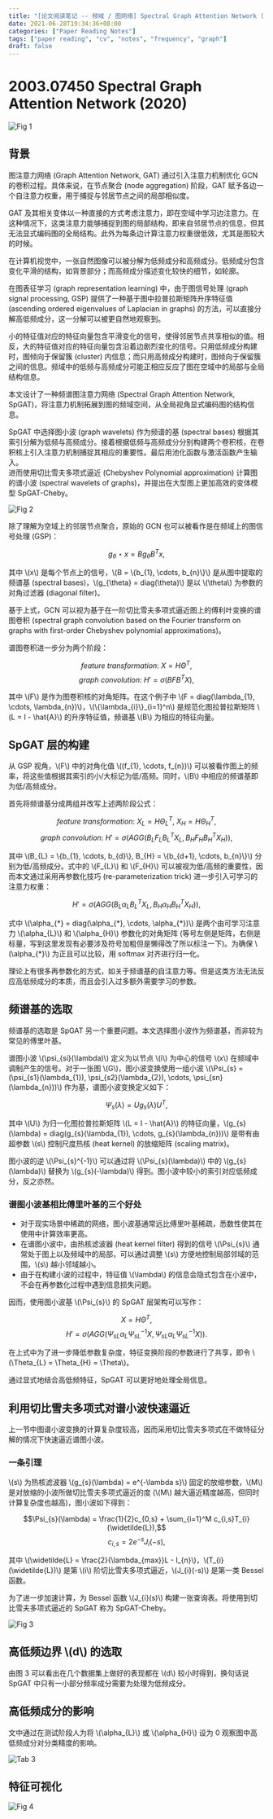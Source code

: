 ```yaml
---
title: "[论文阅读笔记 -- 频域 / 图网络] Spectral Graph Attention Network (2020)"
date: 2021-06-28T19:34:36+08:00
categories: ["Paper Reading Notes"]
tags: ["paper reading", "cv", "notes", "frequency", "graph"]
draft: false
---
```


# 2003.07450 Spectral Graph Attention Network (2020)

![Fig 1](/images/2021/PRN25/1.png)

## 背景

图注意力网络 (Graph Attention Network, GAT) 通过引入注意力机制优化 GCN 的卷积过程。具体来说，在节点聚合 (node aggregation) 阶段，GAT 赋予各边一个自注意力权重，用于捕捉与邻居节点之间的局部相似度。    

GAT 及其相关变体以一种直接的方式考虑注意力，即在空域中学习边注意力。在这种情况下，这类注意力能够捕捉到图的局部结构，即来自邻居节点的信息，但其无法显式编码图的全局结构。此外为每条边计算注意力权重很低效，尤其是图较大的时候。  

在计算机视觉中，一张自然图像可以被分解为低频成分和高频成分。低频成分包含变化平滑的结构，如背景部分；而高频成分描述变化较快的细节，如轮廓。  

在图表征学习 (graph representation learning) 中，由于图信号处理 (graph signal processing, GSP) 提供了一种基于图中拉普拉斯矩阵升序特征值 (ascending ordered eigenvalues of Laplacian in graphs) 的方法，可以直接分解高低频成分，这一分解可以被更自然地观察到。  

小的特征值对应的特征向量包含平滑变化的信号，使得邻居节点共享相似的值。相反，大的特征值对应的特征向量包含沿着边剧烈变化的信号。只用低频成分构建时，图倾向于保留簇 (cluster) 内信息；而只用高频成分构建时，图倾向于保留簇之间的信息。频域中的低频与高频成分可能正相应反应了图在空域中的局部与全局结构信息。  

本文设计了一种频谱图注意力网络 (Spectral Graph Attention Network, SpGAT)，将注意力机制拓展到图的频域空间，从全局视角显式编码图的结构信息。  

SpGAT 中选择图小波 (graph wavelets) 作为频谱的基 (spectral bases) 根据其索引分解为低频与高频成分。接着根据低频与高频成分分别构建两个卷积核，在卷积核上引入注意力机制捕捉其相应的重要性。最后用池化函数与激活函数产生输入。  
进而使用切比雪夫多项式逼近 (Chebyshev Polynomial approximation) 计算图的谱小波 (spectral wavelets of graphs)，并提出在大型图上更加高效的变体模型 SpGAT-Cheby。  

![Fig 2](/images/2021/PRN25/2.png)

除了理解为空域上的邻居节点聚合，原始的 GCN 也可以被看作是在频域上的图信号处理 (GSP)：  

$$g_{\theta} \star x = Bg_{\theta}B^Tx,$$  

其中 \\(x\\) 是每个节点上的信号，\\(B = \\{b_{1}, \cdots, b_{n}\\}\\) 是从图中提取的频谱基 (spectral bases)，\\(g_{\theta} = diag(\theta)\\) 是以 \\(\theta\\) 为参数的对角过滤器 (diagonal filter)。  

基于上式，GCN 可以视为基于在一阶切比雪夫多项式逼近图上的傅利叶变换的谱图卷积 (spectral graph convolution based on the Fourier transform on graphs with first-order Chebyshev polynomial approximations)。  

谱图卷积进一步分为两个阶段：  

$$feature \ transformation: \ X = H\Theta^T,$$
$$graph \ convolution: \ H' = \sigma(BFB^TX),$$  

其中 \\(F\\) 是作为图卷积核的对角矩阵。在这个例子中 \\(F = diag(\lambda_{1}, \cdots, \lambda_{n})\\)，\\(\\{\lambda_{i}\\}_{i=1}^n\\) 是规范化图拉普拉斯矩阵 \\(L = I - \hat{A}\\) 的升序特征值，频谱基 \\(B\\) 为相应的特征向量。  

## SpGAT 层的构建

从 GSP 视角，\\(F\\) 中的对角化值 \\((f_{1}, \cdots, f_{n})\\) 可以被看作图上的频率，将这些值根据其索引的小/大标记为低/高频。同时，\\(B\\) 中相应的频谱基即为低/高频成分。  

首先将频谱基分成两组并改写上述两阶段公式：  

$$feature \ transformation: \ X_{L} = H\Theta_{L}^T, \ X_{H} = H\Theta_{H}^T,$$
$$graph \ convolution: \ H' = \sigma(AGG(B_{L}F_{L}B_{L}^TX_{L}, B_{H}F_{H}B_{H}^TX_{H})),$$  

其中 \\(B_{L} = \\{b_{1}, \cdots, b_{d}\\}, B_{H} = \\{b_{d+1}, \cdots, b_{n}\\}\\) 分别为低/高频成分。式中的 \\(F_{L}\\) 和 \\(F_{H}\\) 可以被视为低/高频的重要性，因而本文通过采用再参数化技巧 (re-parameterization trick) 进一步引入可学习的注意力权重：  

$$H' = \sigma(AGG(B_{L}\alpha_{L}B_{L}^TX_{L}, B_{H}\alpha_{H}B_{H}^TX_{H})),$$  

式中 \\(\alpha_{\*} = diag(\alpha_{\*}, \cdots, \alpha_{\*})\\) 是两个由可学习注意力 \\(\alpha_{L}\\) 和 \\(\alpha_{H}\\) 参数化的对角矩阵 (等号左侧是矩阵，右侧是标量，写到这里发现有必要涉及符号加粗但是懒得改了所以标注一下)。为确保 \\(\alpha_{\*}\\) 为正且可以比较，用 softmax 对齐进行归一化。  

理论上有很多再参数化的方式，如关于频谱基的自注意力等。但是这类方法无法反应高低频成分的本质，而且会引入过多额外需要学习的参数。  

## 频谱基的选取

频谱基的选取是 SpGAT 另一个重要问题。本文选择图小波作为频谱基，而非较为常见的傅里叶基。  

谱图小波 \\(\psi_{si}(\lambda)\\) 定义为以节点 \\(i\\) 为中心的信号 \\(x\\) 在频域中调制产生的信号。对于一张图 \\(G\\)，图小波变换使用一组小波 \\(\Psi_{s} = (\psi_{s1}(\lambda_{1}), \psi_{s2}(\lambda_{2}), \cdots, \psi_{sn}(\lambda_{n}))\\) 作为基，谱图小波变换定义如下：  

$$\Psi_{s}(\lambda) = Ug_{s}(\lambda)U^T,$$  

其中 \\(U\\) 为归一化图拉普拉斯矩阵 \\(L = I - \hat{A}\\) 的特征向量，\\(g_{s}(\lambda) = diag(g_{s}(\lambda_{1}), \cdots, g_{s}(\lambda_{n}))\\) 是带有由超参数 \\(s\\) 控制尺度热核 (heat kernel) 的放缩矩阵 (scaling matrix)。  

图小波的逆 \\(\Psi_{s}^{-1}\\) 可以通过将 \\(\Psi_{s}(\lambda)\\) 中的 \\(g_{s}(\lambda)\\) 替换为 \\(g_{s}(-\lambda)\\) 得到。图小波中较小的索引对应低频成分，反之亦然。  

### 谱图小波基相比傅里叶基的三个好处
+ 对于现实场景中稀疏的网络，图小波基通常远比傅里叶基稀疏，悉数性使其在使用中计算效率更高。  
+ 在谱图小波中，由热核滤波器 (heat kernel filter) 得到的信号 \\(\Psi_{s}\\) 通常处于图上以及频域中的局部，可以通过调整 \\(s\\) 方便地控制局部邻域的范围，\\(s\\) 越小邻域越小。  
+ 由于在构建小波的过程中，特征值 \\(\lambda\\) 的信息会隐式包含在小波中，不会在再参数化过程中遇到信息损失问题。  

因而，使用图小波基 \\(\Psi_{s}\\) 的 SpGAT 层架构可以写作：  

$$X = H\Theta^T,$$
$$H' = \sigma(AGG(\Psi_{sL}\alpha_{L}\Psi_{sL}^{-1}X, \Psi_{sL}\alpha_{L}\Psi_{sL}^{-1}X)).$$  

在上式中为了进一步降低参数复杂度，特征变换阶段的参数进行了共享，即令 \\(\Theta_{L} = \Theta_{H} = \Theta\\)。  

通过显式地结合高低频特征，SpGAT 可以更好地处理全局信息。  

## 利用切比雪夫多项式对谱小波快速逼近

上一节中图谱小波变换的计算复杂度较高，因而采用切比雪夫多项式在不做特征分解的情况下快速逼近谱图小波。  

### 一条引理

\\(s\\) 为热核滤波器 \\(g_{s}(\lambda) = e^{-\lambda s}\\) 固定的放缩参数，\\(M\\) 是对放缩的小波所做切比雪夫多项式逼近的度 (\\(M\\) 越大逼近精度越高，但同时计算复杂度也越高)，图小波如下得到：  

$$\Psi_{s}(\lambda) = \frac{1}{2}c_{0,s} + \sum_{i=1}^M c_{i,s}T_{i}(\widetilde{L}),$$
$$c_{i,s} = 2e^{-s}J_{i}(-s),$$  

其中 \\(\widetilde{L} = \frac{2}{\lambda_{max}}L - I_{n}\\)，\\(T_{i}(\widetilde{L})\\) 是第 \\(i\\) 阶切比雪夫多项式逼近，\\(J_{i}(-s)\\) 是第一类 Bessel 函数。  

为了进一步加速计算，为 Bessel 函数 \\(J_{i}(s)\\) 构建一张查询表。将使用到切比雪夫多项式逼近的 SpGAT 称为 SpGAT-Cheby。  

![Fig 3](/images/2021/PRN25/3.png)

## 高低频边界 \\(d\\) 的选取

由图 3 可以看出在几个数据集上做好的表现都在 \\(d\\) 较小时得到，换句话说 SpGAT 中只有一小部分频率成分需要为处理为低频成分。  

## 高低频成分的影响

文中通过在测试阶段人为将 \\(\alpha_{L}\\) 或 \\(\alpha_{H}\\) 设为 0 观察图中高低频成分对分类精度的影响。  

![Tab 3](/images/2021/PRN25/T3.png)

## 特征可视化

![Fig 4](/images/2021/PRN25/4.png)
